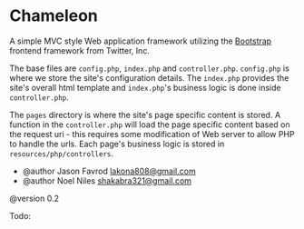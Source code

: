 Chameleon
========

A simple MVC style Web application framework utilizing the [Bootstrap](http://getbootstrap.com/) frontend framework from Twitter, Inc.

The base files are `config.php`, `index.php` and `controller.php`.
`config.php` is where we store the site's configuration details. The `index.php` provides the site's overall html template and `index.php`'s business logic is done inside `controller.php`.

The `pages` directory is where the site's page specific content is stored. A function in the `controller.php` will load the page specific content based on the request uri - this requires some modification of Web server to allow PHP to handle the urls. Each page's business logic is stored in `resources/php/controllers`.

* @author Jason Favrod <lakona808@gmail.com>
* @author Noel Niles <shakabra321@gmail.com>

@version 0.2

Todo:
